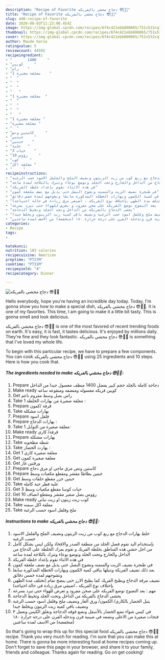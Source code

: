 ```yaml
---
description: "Recipe of Favorite دجاج محشي بالفريكه 😎👌🏻"
title: "Recipe of Favorite دجاج محشي بالفريكه 😎👌🏻"
slug: 440-recipe-of-favorite
date: 2020-08-03T11:23:00.454Z
image: https://img-global.cpcdn.com/recipes/6f4c421ebb800065/751x532cq70/الصورة-الرئيسية-لوصفةدجاج-محشي-بالفريكه-😎👌🏻.jpg
thumbnail: https://img-global.cpcdn.com/recipes/6f4c421ebb800065/751x532cq70/الصورة-الرئيسية-لوصفةدجاج-محشي-بالفريكه-😎👌🏻.jpg
cover: https://img-global.cpcdn.com/recipes/6f4c421ebb800065/751x532cq70/الصورة-الرئيسية-لوصفةدجاج-محشي-بالفريكه-😎👌🏻.jpg
author: Maude Garza
ratingvalue: 5
reviewcount: 44592
recipeingredient:
- "       1400     "
- "كوبين     "
- "راس    "
- "1 معلقة صغيرة    "
- "  "
- "  "
- "  "
- "   "
- "1 معلقة صغيرة  "
- "  "
- "  "
- "  "
- "   "
- "1 معلقة صغيرة "
- "معلقة صغيرة "
- "  "
- "كاستين ونص     "
- "حبتين     "
- "حبتين    "
- "علبة   "
- "3 حبات    "
- "10 رؤوس     "
- "كوب     "
- "معلقة اكل "
- "     "
recipeinstructions:
- "خلط بهارات الدجاج مع ربع كوب من زيت الزيتون ونضيف الملح والفلفل الاسود حسب الرغبه"
- "بإستخدام اليد نقوم فصل الجلد من منطقة الصدر والافخاذ ولكن ليس بشكل كامل من اجل حشي هذه المناطق بخلطة الفريك و نقوم بفرك الخلطة على الدجاج من الداخل والخارج وتحت الجلد وتوضع بوعاء وتترك بالثلاجة لمدة ساعه"
- "في هذه الاثناء نقوم بإعداد خلطة الفريكة"
- "في طنجرة نضيف الزيت والسمنه ونشوح البصل حتى يذبل مع نصف ملعقة كمون"
- "بعد ذلك نضيف الفريكة ونتبلها بباقي كمية الكمون وبهارات الخطلة المذكورة سابقا ونشوحهم لمدة خمس دقائق"
- "نضيف مرقة الدجاج ويطبخ الفريك كما يطبخ الارز حتى ينضج تمام (تختلف مدة الطهي بإختلاف نوع الفريكة ، اضيفي مرق زيادة في حالة احتياجه)"
- "مهم : بعد النضوج توضع الفريكه على صحن مفرود و تعرض للهواء حتى تبرد بسرعه"
- "يحشى الدجاج بالفريكة من الداخل وتحت الجلد وتخيط الدجاجة"
- "يتبل الخضار بالكاري/ الكمون/ ورق الغار ونضيف ملح وفلفل اسود حسب الرغبة ونضيف باقي كمية زيت الزيتون ويخلط جيدا"
- "في كيس شواء نضع الخضار بالأسفل ونضع فوقه الدجاجة ونغلق الكيس ونعمل ٣ فتحات صغيرة من الاعلى ونضعه في صينية فرن وندخله الفرن على درجة حرارة ١٨٠ (منخفضة) من الاسف لمدة ساعتين"
categories:
- Recipe
tags:
- 

katakunci:  
nutrition: 183 calories
recipecuisine: American
preptime: "PT27M"
cooktime: "PT31M"
recipeyield: "4"
recipecategory: Dinner

---
```



![دجاج محشي بالفريكه 😎👌🏻](https://img-global.cpcdn.com/recipes/6f4c421ebb800065/751x532cq70/الصورة-الرئيسية-لوصفةدجاج-محشي-بالفريكه-😎👌🏻.jpg)

Hello everybody, hope you're having an incredible day today. Today, I'm gonna show you how to make a special dish, دجاج محشي بالفريكه 😎👌🏻. It is one of my favorites. This time, I am going to make it a little bit tasty. This is gonna smell and look delicious.



دجاج محشي بالفريكه 😎👌🏻 is one of the most favored of recent trending foods on earth. It's easy, it is fast, it tastes delicious. It's enjoyed by millions daily. They're fine and they look fantastic. دجاج محشي بالفريكه 😎👌🏻 is something that I've loved my whole life.


To begin with this particular recipe, we have to prepare a few components. You can cook دجاج محشي بالفريكه 😎👌🏻 using 25 ingredients and 10 steps. Here is how you cook that.

<!--inarticleads1-->

##### The ingredients needed to make دجاج محشي بالفريكه 😎👌🏻:

1. Prepare  دجاجة كاملة بالجلد حجم كبير يفضل 1400 منظف مغسول جيدا من الداخل
1. Make ready كوبين فريكه مغسوله ومنضفه ومنقوعه ساعه
1. Get راس بصل وسط مفروم ناعم
1. Take 1 معلقة صغيرة من بهارات الخلطة :
1. Prepare  قرفة /كمون
1. Take  بهارات مشكلة
1. Prepare  فلفل اسود
1. Prepare  بهارات الدجاج :
1. Take 1 معلقة صغيرة من التوابل:
1. Make ready  قرفة/ كاري
1. Prepare  بهارات مشكلة
1. Take  شطه مطحونه
1. Take  بهارت الخضار :
1. Get 1 معلقة صغيرة كاري
1. Get معلقة صغيرة كمون
1. Get  ورقتين غار
1. Prepare كاستين ونص مرق ماجي او مرق دجاج
1. Prepare حبتين بطاطا مقشر ومقطع مكعبات وسط
1. Get حبتين جزر مقطع حلقات وسط
1. Take علبة فطر حبة كاملة
1. Get 3 حبات كوسا مقطع مكعبات وسط
1. Get 10 رؤوس بصل صغير مقشر ومقطع انصاف
1. Make ready كوب زيت زيتون او زيت نباتي
1. Take معلقة اكل سمنه
1. Take  ملح وفلفل اسود حسب الرغبة




<!--inarticleads2-->

##### Instructions to make دجاج محشي بالفريكه 😎👌🏻:

1. خلط بهارات الدجاج مع ربع كوب من زيت الزيتون ونضيف الملح والفلفل الاسود حسب الرغبه
1. بإستخدام اليد نقوم فصل الجلد من منطقة الصدر والافخاذ ولكن ليس بشكل كامل من اجل حشي هذه المناطق بخلطة الفريك و نقوم بفرك الخلطة على الدجاج من الداخل والخارج وتحت الجلد وتوضع بوعاء وتترك بالثلاجة لمدة ساعه
1. في هذه الاثناء نقوم بإعداد خلطة الفريكة
1. في طنجرة نضيف الزيت والسمنه ونشوح البصل حتى يذبل مع نصف ملعقة كمون
1. بعد ذلك نضيف الفريكة ونتبلها بباقي كمية الكمون وبهارات الخطلة المذكورة سابقا ونشوحهم لمدة خمس دقائق
1. نضيف مرقة الدجاج ويطبخ الفريك كما يطبخ الارز حتى ينضج تمام (تختلف مدة الطهي بإختلاف نوع الفريكة ، اضيفي مرق زيادة في حالة احتياجه)
1. مهم : بعد النضوج توضع الفريكه على صحن مفرود و تعرض للهواء حتى تبرد بسرعه
1. يحشى الدجاج بالفريكة من الداخل وتحت الجلد وتخيط الدجاجة
1. يتبل الخضار بالكاري/ الكمون/ ورق الغار ونضيف ملح وفلفل اسود حسب الرغبة ونضيف باقي كمية زيت الزيتون ويخلط جيدا
1. في كيس شواء نضع الخضار بالأسفل ونضع فوقه الدجاجة ونغلق الكيس ونعمل ٣ فتحات صغيرة من الاعلى ونضعه في صينية فرن وندخله الفرن على درجة حرارة ١٨٠ (منخفضة) من الاسف لمدة ساعتين




So that's going to wrap this up for this special food دجاج محشي بالفريكه 😎👌🏻 recipe. Thank you very much for reading. I'm sure that you can make this at home. There is gonna be more interesting food at home recipes coming up. Don't forget to save this page in your browser, and share it to your family, friends and colleague. Thanks again for reading. Go on get cooking!
